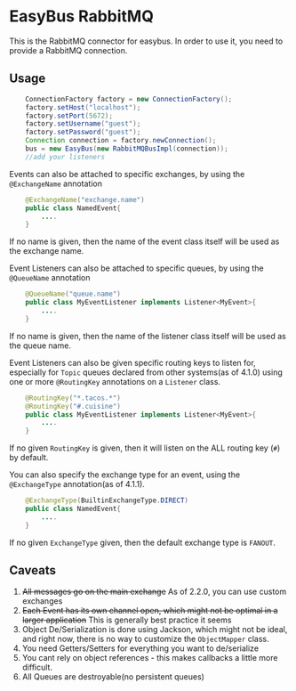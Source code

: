# EasyBus RabbitMQ

This is the RabbitMQ connector for easybus. In order to use it, you need to provide a 
RabbitMQ connection.

## Usage

```java
    ConnectionFactory factory = new ConnectionFactory();
    factory.setHost("localhost");
    factory.setPort(5672);
    factory.setUsername("guest");
    factory.setPassword("guest");
    Connection connection = factory.newConnection();
    bus = new EasyBus(new RabbitMQBusImpl(connection));
    //add your listeners
```

Events can also be attached to specific exchanges, by using the ``@ExchangeName`` annotation

```java
    @ExchangeName("exchange.name")
    public class NamedEvent{
        ....
    }
```

If no name is given, then the name of the event class itself will be used as the exchange name.


Event Listeners can also be attached to specific queues, by using the ``@QueueName`` annotation

```java
    @QueueName("queue.name")
    public class MyEventListener implements Listener<MyEvent>{
        ....
    }
```

If no name is given, then the name of the listener class itself will be used as the queue name.


Event Listeners can also be given specific routing keys to listen for, especially for ``Topic`` queues
declared from other systems(as of 4.1.0) using one or more ``@RoutingKey`` annotations on a ``Listener`` class.

```java
    @RoutingKey("*.tacos.*")
    @RoutingKey("#.cuisine")
    public class MyEventListener implements Listener<MyEvent>{
        ....
    }
```

If no given ``RoutingKey`` is given, then it will listen on the ALL routing key (``#``) by default.


You can also specify the exchange type for an event, using the ``@ExchangeType`` annotation(as of 4.1.1). 

```java
    @ExchangeType(BuiltinExchangeType.DIRECT)
    public class NamedEvent{
        ....
    }
```

If no given ``ExchangeType`` given, then the default exchange type is ``FANOUT``.


## Caveats

1. ~~All messages go on the main exchange~~ As of 2.2.0, you can use custom exchanges
2. ~~Each Event has its own channel open, which might not be optimal in a larger application~~ This is generally best practice it seems
3. Object De/Serialization is done using Jackson, which might not be ideal, and right now,
there is no way to customize the ```ObjectMapper``` class.
4. You need Getters/Setters for everything you want to de/serialize
5. You cant rely on object references - this makes callbacks a little more difficult.
6. All Queues are destroyable(no persistent queues)
